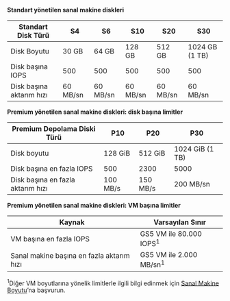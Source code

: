 **Standart yönetilen sanal makine diskleri**

| Standart Disk Türü | S4 | S6 | S10 | S20 | S30 |
| --- | --- |--- | --- | --- | --- |
| Disk Boyutu | 30 GB | 64 GB | 128 GB | 512 GB | 1024 GB (1 TB)|
| Disk başına IOPS | 500 |500 |500 |500 |500 |
| Disk başına aktarım hızı | 60 MB/sn | 60 MB/sn | 60 MB/sn | 60 MB/sn | 60 MB/sn | 

**Premium yönetilen sanal makine diskleri: disk başına limitler**

| Premium Depolama Diski Türü | P10 | P20 | P30 |
| --- | --- | --- | --- |
| Disk boyutu |128 GiB |512 GiB |1024 GiB (1 TB) |
| Disk başına en fazla IOPS |500 |2300 |5000 |
| Disk başına en fazla aktarım hızı |100 MB/s |150 MB/s |200 MB/sn |

**Premium yönetilen sanal makine diskleri: VM başına limitler**

| Kaynak | Varsayılan Sınır |
| --- | --- |
| VM başına en fazla IOPS |GS5 VM ile 80.000 IOPS<sup>1</sup> |
| Sanal makine başına en fazla aktarım hızı |GS5 VM ile 2.000 MB/sn<sup>1</sup> |

<sup>1</sup>Diğer VM boyutlarına yönelik limitlerle ilgili bilgi edinmek için [Sanal Makine Boyutu](../articles/virtual-machines/linux/sizes.md?toc=%2fazure%2fvirtual-machines%2flinux%2ftoc.json)’na başvurun. 

